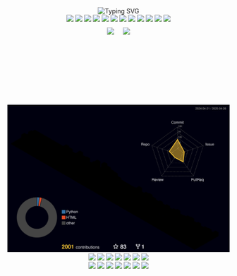 <div align="center">
<img src="https://readme-typing-svg.demolab.com?font=Fira+Code&pause=1000&width=550&lines=Hello%2C+I'm+a19901201.;A+passionate+developer+from+Shutokou%2C+Taiwan.;I+help+you+do+awesome+stuff.%F0%9F%9A%80" alt="Typing SVG" />
</div>
<div align="center">
<img src="https://img.shields.io/badge/Python-blue?logo=python&logoColor=white" />
<img src="https://img.shields.io/badge/Node.js-339933?logo=node.js&logoColor=white" />
<img src="https://img.shields.io/badge/React-61DAFB?logo=react&logoColor=black" />
<img src="https://img.shields.io/badge/Vue-4FC08D?logo=vue.js&logoColor=white" />
<img src="https://img.shields.io/badge/Docker-2496ED?logo=docker&logoColor=white" />
<img src="https://img.shields.io/badge/MySQL-4479A1?logo=mysql&logoColor=white" />
<img src="https://img.shields.io/badge/Linux-FCC624?logo=linux&logoColor=black" />
<img src="https://img.shields.io/badge/OpenAI-412991?logo=openai&logoColor=white" />
<img src="https://img.shields.io/badge/Cloudflare-F48120?logo=cloudflare&logoColor=white" />
<img src="https://img.shields.io/badge/RabbitMQ-FF6600?logo=rabbitmq&logoColor=white" />
<img src="https://img.shields.io/badge/Nginx-009639?logo=nginx&logoColor=white" />
<img src="https://img.shields.io/badge/PHP-777BB4?logo=php&logoColor=white" />
</div>
<div align="center">
  <div style="display: flex; justify-content: center; align-items: center; flex-wrap: wrap;">
    <img height="165" src="https://github-profile-trophy.vercel.app/?username=a19901201&theme=matrix&row=2&column=5&rank=?" style="margin: 10px;" />
    <img height="165" src="https://github-readme-stats.vercel.app/api?username=a19901201&show_icons=true&rank_icon=github&locale=zh-tw&count_private=true&bg_color=000&title_color=00cc00&text_color=00cc00&icon_color=00cc00&include_all_commits=true" style="margin: 10px;" />
  </div>
</div>
<div align="center">
<img src="./profile-3d-contrib/profile-night-rainbow.svg" />
</div>
<div align="center">
<img src="https://img.shields.io/badge/Telegram-26A5E4?logo=telegram&logoColor=white" />
<img src="https://img.shields.io/badge/Apache-D22128?logo=apache&logoColor=white" />
<img src="https://img.shields.io/badge/Swagger-85EA2D?logo=swagger&logoColor=white" />
<img src="https://img.shields.io/badge/Postman-FF6C37?logo=postman&logoColor=white" />
<img src="https://img.shields.io/badge/PostgreSQL-336791?logo=postgresql&logoColor=white" />
<img src="https://img.shields.io/badge/Redis-DC382D?logo=redis&logoColor=white" />
<img src="https://img.shields.io/badge/WordPress-21759B?logo=wordpress&logoColor=white" />
</div>
<div align="center">
<img src="https://img.shields.io/badge/JavaScript-yellow?logo=javascript&logoColor=white" />
<img src="https://img.shields.io/badge/TypeScript-3178C6?logo=typescript&logoColor=white" />
<img src="https://img.shields.io/badge/HTML5-5E5E5E?logo=html5&logoColor=E34F26" />
<img src="https://img.shields.io/badge/CSS3-3E8EDE?logo=css3&logoColor=white" />
<img src="https://img.shields.io/badge/Git-F05032?logo=git&logoColor=white" />
<img src="https://img.shields.io/badge/OpenVPN-EA7E20?logo=openvpn&logoColor=white" />
<img src="https://img.shields.io/badge/LINE-00C300?logo=line&logoColor=white" />
</div>
